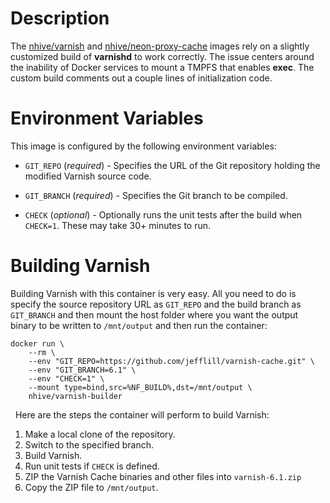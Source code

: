 # Description

The [nhive/varnish](https://hub.docker.com/r/nhive/varnish/) and [nhive/neon-proxy-cache](https://hub.docker.com/r/nhive/neon-proxy-cache/) images rely on a slightly customized build of **varnishd** to work correctly.  The issue centers around the inability of Docker services to mount a TMPFS that enables **exec**.  The custom build comments out a couple lines of initialization code.

# Environment Variables

This image is configured by the following environment variables:

* `GIT_REPO` (*required*) - Specifies the URL of the Git repository holding the modified Varnish source code.

* `GIT_BRANCH` (*required*) - Specifies the Git branch to be compiled.

* `CHECK` (*optional*) - Optionally runs the unit tests after the build when `CHECK=1`.  These may take 30+ minutes to run.

# Building Varnish

Building Varnish with this container is very easy.  All you need to do is specify the source repository URL as `GIT_REPO` and the build branch as `GIT_BRANCH` and then mount the host folder where you want the output binary to be written to `/mnt/output` and then run the container:

```
docker run \
    --rm \
    --env "GIT_REPO=https://github.com/jefflill/varnish-cache.git" \
    --env "GIT_BRANCH=6.1" \
    --env "CHECK=1" \
    --mount type=bind,src=%NF_BUILD%,dst=/mnt/output \
    nhive/varnish-builder
```
&nbsp;
Here are the steps the container will perform to build Varnish:

1. Make a local clone of the repository.
2. Switch to the specified branch.
3. Build Varnish.
4. Run unit tests if `CHECK` is defined.
5. ZIP the Varnish Cache binaries and other files into `varnish-6.1.zip`
6. Copy the ZIP file to `/mnt/output`.
